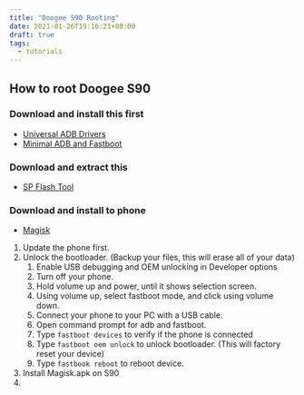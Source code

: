 ```yaml
---
title: "Doogee S90 Rooting"
date: 2021-01-26T19:16:21+08:00
draft: true
tags:
  - tutorials
---
```

## How to root Doogee S90

### Download and install this first
* [Universal ADB Drivers](https://adb.clockworkmod.com/)
* [Minimal ADB and Fastboot](https://forum.xda-developers.com/t/tool-minimal-adb-and-fastboot-2-9-18.2317790/)

### Download and extract this
* [SP Flash Tool](https://androidmtk.com/smart-phone-flash-tool)

### Download and install to phone
* [Magisk](https://github.com/topjohnwu/Magisk/releases)

1. Update the phone first.
2. Unlock the bootloader. (Backup your files, this will erase all of your data)
   1. Enable USB debugging and OEM unlocking in Developer options
   2. Turn off your phone.
   3. Hold volume up and power, until it shows selection screen.
   4. Using volume up, select fastboot mode, and click using volume down.
   5. Connect your phone to your PC with a USB cable.
   6. Open command prompt for adb and fastboot.
   7. Type `fastboot devices` to verify if the phone is connected
   8. Type `fastboot oem unlock` to unlock bootloader. (This will factory reset your device)
   9. Type `fastbook reboot` to reboot device.
3. Install Magisk.apk on S90
4. 